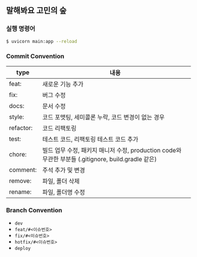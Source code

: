 ## 말해봐요 고민의 숲

### 실행 명령어
```bash
$ uvicorn main:app --reload
```

### Commit Convention
| type      | 내용                                                                                                       |
|-----------|------------------------------------------------------------------------------------------------------------|
| feat:     | 새로운 기능 추가                                                                                           |
| fix:      | 버그 수정                                                                                                  |
| docs:     | 문서 수정                                                                                                  |
| style:    | 코드 포맷팅, 세미콜론 누락, 코드 변경이 없는 경우                                                          |
| refactor: | 코드 리팩토링                                                                                              |
| test:     | 테스트 코드, 리팩토링 테스트 코드 추가                                                                     |
| chore:    | 빌드 업무 수정, 패키지 매니저 수정, production code와 무관한 부분들 (.gitignore, build.gradle 같은)          |
| comment:  | 주석 추가 및 변경                                                                                          |
| remove:   | 파일, 폴더 삭제                                                                                            |
| rename:   | 파일, 폴더명 수정                                                                                          |

### Branch Convention
- `dev`
- `feat/#<이슈번호>`
- `fix/#<이슈번호>`
- `hotfix/#<이슈번호>`
- `deploy`
